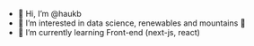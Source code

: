 - 👋 Hi, I’m @haukb
- 👀 I’m interested in data science, renewables and mountains 🗻
- 🌱 I’m currently learning Front-end (next-js, react)

<!---
haukb/haukb is a ✨ special ✨ repository because its `README.md` (this file) appears on your GitHub profile.
You can click the Preview link to take a look at your changes.
--->
